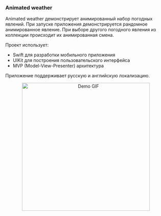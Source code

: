 ### Animated weather

Animated weather демонстрирует анимированный набор погодных явлений. При запуске приложения демонстрируется рандомное анимированное  явление. При выборе другого погодного явления из коллекции происходит их анимированная смена.

Проект использует:

- Swift для разработки мобильного приложения
- UIKit для построения пользовательского интерфейса
- MVP (Model-View-Presenter) архитектура

Приложение поддерживает русскую и английскую локализацию.

<p align="center">
  <img src="https://github.com/kazarinaJu/weather/blob/main/snow.gif?raw=true" width="400" alt="Demo GIF">
</p>


